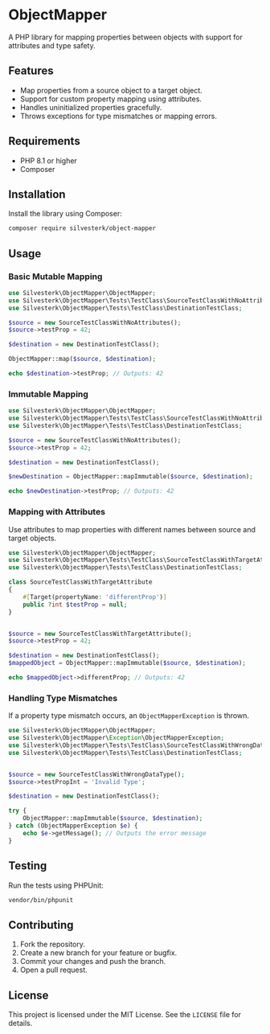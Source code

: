 
# ObjectMapper

A PHP library for mapping properties between objects with support for attributes and type safety.

## Features

- Map properties from a source object to a target object.
- Support for custom property mapping using attributes.
- Handles uninitialized properties gracefully.
- Throws exceptions for type mismatches or mapping errors.

## Requirements

- PHP 8.1 or higher
- Composer

## Installation

Install the library using Composer:

```bash
composer require silvesterk/object-mapper
```

## Usage

### Basic Mutable Mapping

```php
use Silvesterk\ObjectMapper\ObjectMapper;
use Silvesterk\ObjectMapper\Tests\TestClass\SourceTestClassWithNoAttributes;
use Silvesterk\ObjectMapper\Tests\TestClass\DestinationTestClass;

$source = new SourceTestClassWithNoAttributes();
$source->testProp = 42;

$destination = new DestinationTestClass();

ObjectMapper::map($source, $destination);

echo $destination->testProp; // Outputs: 42
```

### Immutable Mapping

```php
use Silvesterk\ObjectMapper\ObjectMapper;
use Silvesterk\ObjectMapper\Tests\TestClass\SourceTestClassWithNoAttributes;
use Silvesterk\ObjectMapper\Tests\TestClass\DestinationTestClass;

$source = new SourceTestClassWithNoAttributes();
$source->testProp = 42;

$destination = new DestinationTestClass();

$newDestination = ObjectMapper::mapImmutable($source, $destination);

echo $newDestination->testProp; // Outputs: 42
```

### Mapping with Attributes

Use attributes to map properties with different names between source and target objects.

```php
use Silvesterk\ObjectMapper\ObjectMapper;
use Silvesterk\ObjectMapper\Tests\TestClass\SourceTestClassWithTargetAttribute;
use Silvesterk\ObjectMapper\Tests\TestClass\DestinationTestClass;

class SourceTestClassWithTargetAttribute
{
    #[Target(propertyName: 'differentProp')]
    public ?int $testProp = null;
}


$source = new SourceTestClassWithTargetAttribute();
$source->testProp = 42;

$destination = new DestinationTestClass();
$mappedObject = ObjectMapper::mapImmutable($source, $destination);

echo $mappedObject->differentProp; // Outputs: 42
```

### Handling Type Mismatches

If a property type mismatch occurs, an `ObjectMapperException` is thrown.

```php
use Silvesterk\ObjectMapper\ObjectMapper;
use Silvesterk\ObjectMapper\Exception\ObjectMapperException;
use Silvesterk\ObjectMapper\Tests\TestClass\SourceTestClassWithWrongDataType;
use Silvesterk\ObjectMapper\Tests\TestClass\DestinationTestClass;


$source = new SourceTestClassWithWrongDataType();
$source->testPropInt = 'Invalid Type';

$destination = new DestinationTestClass();

try {
    ObjectMapper::mapImmutable($source, $destination);
} catch (ObjectMapperException $e) {
    echo $e->getMessage(); // Outputs the error message
}
```

## Testing

Run the tests using PHPUnit:

```bash
vendor/bin/phpunit
```

## Contributing

1. Fork the repository.
2. Create a new branch for your feature or bugfix.
3. Commit your changes and push the branch.
4. Open a pull request.

## License

This project is licensed under the MIT License. See the `LICENSE` file for details.